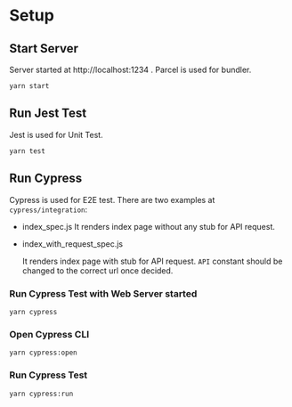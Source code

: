 # Setup

## Start Server

Server started at http://localhost:1234 . Parcel is used for bundler.

```
yarn start
```

## Run Jest Test

Jest is used for Unit Test.

```
yarn test
```

## Run Cypress

Cypress is used for E2E test. There are two examples at `cypress/integration`:

- index_spec.js
  It renders index page without any stub for API request.
- index_with_request_spec.js

  It renders index page with stub for API request. `API` constant should be changed to the correct url once decided.

### Run Cypress Test with Web Server started

```
yarn cypress
```

### Open Cypress CLI

```
yarn cypress:open
```

### Run Cypress Test

```
yarn cypress:run
```
